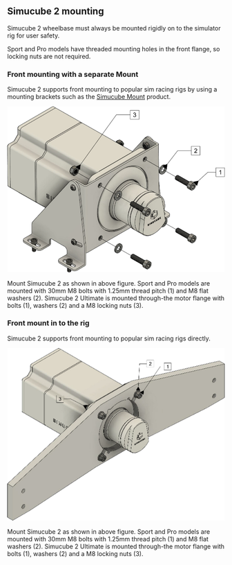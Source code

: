 ## Simucube 2 mounting

Simucube 2 wheelbase must always be mounted rigidly on to the simulator rig for user safety.

Sport and Pro models have threaded mounting holes in the front flange, so locking nuts are not required.

### Front mounting with a separate Mount
Simucube 2 supports front mounting to popular sim racing rigs by using a mounting brackets such as the [Simucube Mount](mount.md) product.

![](assets/sc2frontmountbracket.png)

Mount Simucube 2 as shown in above figure. Sport and Pro models are mounted with 30mm M8 bolts with 1.25mm thread pitch (1) and M8 flat washers (2). Simucube 2 Ultimate is mounted through-the motor flange with bolts (1), washers (2) and a M8 locking nuts (3).

### Front mount in to the rig
Simucube 2 supports front mounting to popular sim racing rigs directly.

![](assets/sc2frontmount.png)

Mount Simucube 2 as shown in above figure. Sport and Pro models are mounted with 30mm M8 bolts with 1.25mm thread pitch (1) and M8 flat washers (2). Simucube 2 Ultimate is mounted through-the motor flange with bolts (1), washers (2) and a M8 locking nuts (3).
